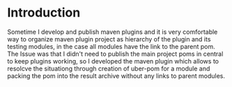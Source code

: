 # Introduction
Sometime I develop and publish maven plugins and it is very comfortable way to organize maven plugin project as hierarchy of the plugin and its testing modules, in the case all modules have the link to the parent pom. The Issue was that I didn't need to publish the main project poms in central to keep plugins working, so I developed the maven plugin which allows to resolcve the situationg through creation of uber-pom for a module and packing the pom into the result archive without any links to parent modules. 
